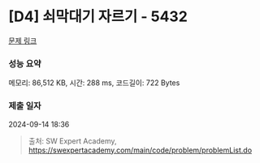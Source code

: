 # [D4] 쇠막대기 자르기 - 5432 

[문제 링크](https://swexpertacademy.com/main/code/problem/problemDetail.do?contestProbId=AWVl47b6DGMDFAXm) 

### 성능 요약

메모리: 86,512 KB, 시간: 288 ms, 코드길이: 722 Bytes

### 제출 일자

2024-09-14 18:36



> 출처: SW Expert Academy, https://swexpertacademy.com/main/code/problem/problemList.do